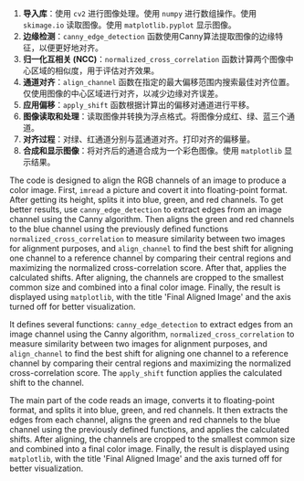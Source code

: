 1. **导入库**：使用 `cv2` 进行图像处理。使用 `numpy` 进行数组操作。使用 `skimage.io` 读取图像。使用 `matplotlib.pyplot` 显示图像。
2. **边缘检测**：`canny_edge_detection` 函数使用Canny算法提取图像的边缘特征，以便更好地对齐。
3. **归一化互相关 (NCC)**：`normalized_cross_correlation` 函数计算两个图像中心区域的相似度，用于评估对齐效果。
4. **通道对齐**：`align_channel` 函数在指定的最大偏移范围内搜索最佳对齐位置。仅使用图像的中心区域进行对齐，以减少边缘对齐误差。
5. **应用偏移**：`apply_shift` 函数根据计算出的偏移对通道进行平移。
6. **图像读取和处理**：读取图像并转换为浮点格式。将图像分成红、绿、蓝三个通道。
7. **对齐过程**：对绿、红通道分别与蓝通道对齐。打印对齐的偏移量。
8. **合成和显示图像**：将对齐后的通道合成为一个彩色图像。使用 `matplotlib` 显示结果。



The code is designed to align the RGB channels of an image to produce a color image. First, `imread` a picture and covert it into floating-point format. After getting its height, splits it into blue, green, and red channels. To get better results, use `canny_edge_detection` to extract edges from an image channel using the Canny algorithm. Then aligns the green and red channels to the blue channel using the previously defined functions `normalized_cross_correlation` to measure similarity between two images for alignment purposes, and `align_channel` to find the best shift for aligning one channel to a reference channel by comparing their central regions and maximizing the normalized cross-correlation score. After that, applies the calculated shifts. After aligning, the channels are cropped to the smallest common size and combined into a final color image. Finally, the result is displayed using `matplotlib`, with the title 'Final Aligned Image' and the axis turned off for better visualization.

It defines several functions: `canny_edge_detection` to extract edges from an image channel using the Canny algorithm, `normalized_cross_correlation` to measure similarity between two images for alignment purposes, and `align_channel` to find the best shift for aligning one channel to a reference channel by comparing their central regions and maximizing the normalized cross-correlation score. The `apply_shift` function applies the calculated shift to the channel. 

The main part of the code reads an image, converts it to floating-point format, and splits it into blue, green, and red channels. It then extracts the edges from each channel, aligns the green and red channels to the blue channel using the previously defined functions, and applies the calculated shifts. After aligning, the channels are cropped to the smallest common size and combined into a final color image. Finally, the result is displayed using `matplotlib`, with the title 'Final Aligned Image' and the axis turned off for better visualization.

